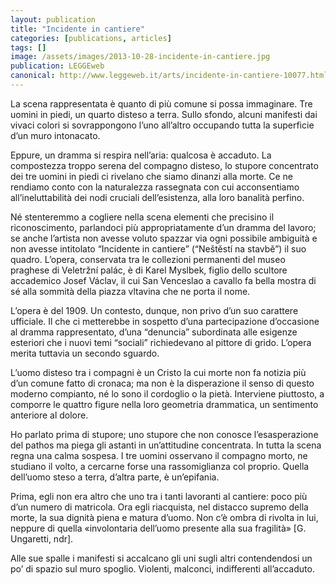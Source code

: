 ```yaml
---
layout: publication
title: "Incidente in cantiere"
categories: [publications, articles]
tags: []
image: /assets/images/2013-10-28-incidente-in-cantiere.jpg
publication: LEGGEweb
canonical: http://www.leggeweb.it/arts/incidente-in-cantiere-10077.html
---
```


La scena rappresentata è quanto di più comune si possa immaginare. Tre uomini in piedi, un quarto disteso a terra. Sullo sfondo, alcuni manifesti dai vivaci colori si sovrappongono l’uno all’altro occupando tutta la superficie d’un muro intonacato.

Eppure, un dramma si respira nell’aria: qualcosa è accaduto. La compostezza troppo serena del compagno disteso, lo stupore concentrato dei tre uomini in piedi ci rivelano che siamo dinanzi alla morte. Ce ne rendiamo conto con la naturalezza rassegnata con cui acconsentiamo all’ineluttabilità dei nodi cruciali dell’esistenza, alla loro banalità perfino.

Né stenteremmo a cogliere nella scena elementi che precisino il riconoscimento, parlandoci più appropriatamente d’un dramma del lavoro; se anche l’artista non avesse voluto spazzar via ogni possibile ambiguità e non avesse intitolato “Incidente in cantiere” (“Neštěstí na stavbě”) il suo quadro. L’opera, conservata tra le collezioni permanenti del museo praghese di Veletržní palác, è di Karel Myslbek, figlio dello scultore accademico Josef Václav, il cui San Venceslao a cavallo fa bella mostra di sé alla sommità della piazza vltavina che ne porta il nome.

L’opera è del 1909.  Un contesto, dunque, non privo d’un suo carattere ufficiale.  Il che ci metterebbe in sospetto d’una partecipazione d’occasione al dramma rappresentato, d’una “denuncia” subordinata alle esigenze esteriori che i nuovi temi “sociali” richiedevano al pittore di grido. L’opera merita tuttavia un secondo sguardo.

L’uomo disteso tra i compagni è un Cristo la cui morte non fa notizia più d’un comune fatto di cronaca; ma non è la disperazione il senso di questo moderno compianto, né lo sono il cordoglio o la pietà.  Interviene piuttosto, a comporre le quattro figure nella loro geometria drammatica, un sentimento anteriore al dolore.

Ho parlato prima di stupore; uno stupore che non conosce l’esasperazione del pathos ma piega gli astanti in un’attitudine concentrata. In tutta la scena regna una calma sospesa. I tre uomini osservano il compagno morto, ne studiano il volto, a cercarne forse una rassomiglianza col proprio. Quella dell’uomo steso a terra, d’altra parte, è un’epifania.

Prima, egli non era altro che uno tra i tanti lavoranti al cantiere: poco più d’un numero di matricola. Ora egli riacquista, nel distacco supremo della morte, la sua dignità piena e matura d’uomo. Non c’è ombra di rivolta in lui, neppure di quella «involontaria dell’uomo presente alla sua fragilità» [G. Ungaretti, ndr].

Alle sue spalle i manifesti si accalcano gli uni sugli altri contendendosi un po’ di spazio sul muro spoglio.  Violenti, malconci, indifferenti all’accaduto.
